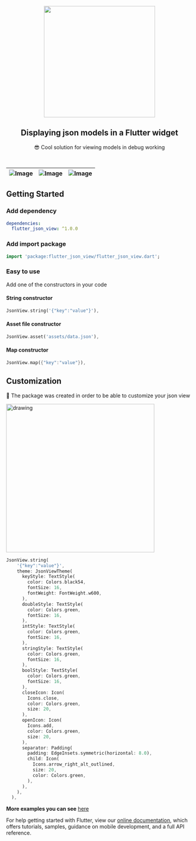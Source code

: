 <p align="center">
  <img src="https://github.com/Frezyx/flutter_json_view/blob/main/example/repo/json_view_logo.png?raw=true" width="300px">
</p>
<h2 align="center">Displaying json models in a Flutter widget</h2>
<p align="center">
  😎 Cool solution for viewing models in debug working
</p>
<br>

| ![Image](https://github.com/Frezyx/flutter_json_view/blob/f/implement-base-json-view/example/repo/new_example.gif?raw=true) | ![Image](https://github.com/Frezyx/flutter_json_view/blob/main/example/repo/example_mov.gif?raw=true) | ![Image](https://github.com/Frezyx/flutter_json_view/blob/main/example/repo/example3.jpg?raw=true) | 
| :------------: | :------------: | :------------: |


## Getting Started

### Add dependency

```yaml
dependencies:
  flutter_json_view: ^1.0.0
```

### Add import package

```dart
import 'package:flutter_json_view/flutter_json_view.dart';
```

### Easy to use

Add one of the constructors in your code

#### String constructor

```dart
JsonView.string('{"key":"value"}'),
```

#### Asset file constructor

```dart
JsonView.asset('assets/data.json'),
```

#### Map constructor

```dart
JsonView.map({"key":"value"}),
```

## Customization
🎨 The package was created in order to be able to customize your json view

<img src="https://github.com/Frezyx/flutter_json_view/blob/main/example/repo/customization_example.jpg?raw=true" alt="drawing" width="400"/>

```dart
JsonView.string(
    '{"key":"value"}',
    theme: JsonViewTheme(
      keyStyle: TextStyle(
        color: Colors.black54,
        fontSize: 16,
        fontWeight: FontWeight.w600,
      ),
      doubleStyle: TextStyle(
        color: Colors.green,
        fontSize: 16,
      ),
      intStyle: TextStyle(
        color: Colors.green,
        fontSize: 16,
      ),
      stringStyle: TextStyle(
        color: Colors.green,
        fontSize: 16,
      ),
      boolStyle: TextStyle(
        color: Colors.green,
        fontSize: 16,
      ),
      closeIcon: Icon(
        Icons.close,
        color: Colors.green,
        size: 20,
      ),
      openIcon: Icon(
        Icons.add,
        color: Colors.green,
        size: 20,
      ),
      separator: Padding(
        padding: EdgeInsets.symmetric(horizontal: 8.0),
        child: Icon(
          Icons.arrow_right_alt_outlined,
          size: 20,
          color: Colors.green,
        ),
      ),
    ),
  ),
```

**More examples you can see** [here](/example/lib/examples)

For help getting started with Flutter, view our 
[online documentation](https://flutter.dev/docs), which offers tutorials, 
samples, guidance on mobile development, and a full API reference.
